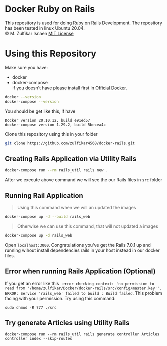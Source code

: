 # Docker Ruby on Rails
This repository is used for doing Ruby on Rails Development. The repository has been tested in linux Ubuntu 20.04.</br>
© M. Zulfikar Isnaen [MIT License](LICENSE)

# Using this Repository
Make sure you have:
* docker
* docker-compose </br>
If you doesn't have please install first in [Official Docker](https://docs.docker.com/engine/).
```bash
docker --version
docker-compose --version
```
You should be get like this, if have
```
Docker version 20.10.12, build e91ed57
docker-compose version 1.29.2, build 5becea4c
```

Clone this repository using this in your folder
```bash
git clone https://github.com/zulfikar4568/docker-rails.git
```

## Creating Rails Application via Utility Rails

```bash
docker-compose run --rm rails_util rails new .
```
After we execute above command we will see the our Rails files in `src` folder

## Running Rail Application
> Using this command when we will an updated the images
```bash
docker-compose up -d --build rails_web
```
> Otherwise we can use this command, that will not updated a images
```bash
docker-compose up -d rails_web
```
Open `localhost:3000`. Congratulations you've get the Rails 7.0.1 up and running wihout install dependencies rails in your host instead in our docker files.
## Error when running Rails Application (Optional)
If you get an error like this `
error checking context: 'no permission to read from '/home/zulfikar/Docker/docker-rails/src/config/master.key''.
ERROR: Service 'rails_web' failed to build : Build failed`. This problem facing with your permission. Try using this command:
```
sudo chmod -R 777 ./src
```

## Try generate Articles using Utility Rails
```
docker-compose run --rm rails_util rails generate controller Articles controller index --skip-routes
```